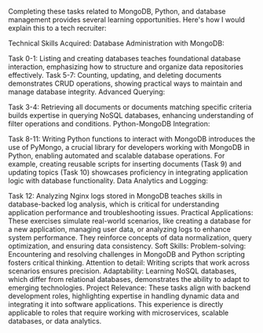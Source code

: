 Completing these tasks related to MongoDB, Python, and database management provides several learning opportunities. Here's how I would explain this to a tech recruiter:

Technical Skills Acquired:
Database Administration with MongoDB:

Task 0-1: Listing and creating databases teaches foundational database interaction, emphasizing how to structure and organize data repositories effectively.
Task 5-7: Counting, updating, and deleting documents demonstrates CRUD operations, showing practical ways to maintain and manage database integrity.
Advanced Querying:

Task 3-4: Retrieving all documents or documents matching specific criteria builds expertise in querying NoSQL databases, enhancing understanding of filter operations and conditions.
Python-MongoDB Integration:

Task 8-11: Writing Python functions to interact with MongoDB introduces the use of PyMongo, a crucial library for developers working with MongoDB in Python, enabling automated and scalable database operations.
For example, creating reusable scripts for inserting documents (Task 9) and updating topics (Task 10) showcases proficiency in integrating application logic with database functionality.
Data Analytics and Logging:

Task 12: Analyzing Nginx logs stored in MongoDB teaches skills in database-backed log analysis, which is critical for understanding application performance and troubleshooting issues.
Practical Applications:
These exercises simulate real-world scenarios, like creating a database for a new application, managing user data, or analyzing logs to enhance system performance.
They reinforce concepts of data normalization, query optimization, and ensuring data consistency.
Soft Skills:
Problem-solving: Encountering and resolving challenges in MongoDB and Python scripting fosters critical thinking.
Attention to detail: Writing scripts that work across scenarios ensures precision.
Adaptability: Learning NoSQL databases, which differ from relational databases, demonstrates the ability to adapt to emerging technologies.
Project Relevance:
These tasks align with backend development roles, highlighting expertise in handling dynamic data and integrating it into software applications.
This experience is directly applicable to roles that require working with microservices, scalable databases, or data analytics.
